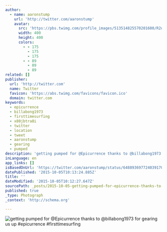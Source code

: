 ```yaml
---
author:
  - name: aaronstump
    url: 'http://twitter.com/aaronstump'
    avatar:
      src: 'https://pbs.twimg.com/profile_images/513514825570201600/R2us1Ukv_400x400.jpeg'
      width: 400
      height: 400
      colors:
        - - 175
          - 175
          - 175
        - - 89
          - 89
          - 89
related: []
publisher:
  url: 'http://twitter.com'
  name: Twitter
  favicon: 'https://abs.twimg.com/favicons/favicon.ico'
  domain: twitter.com
keywords:
  - epicurrence
  - billabong1973
  - firsttimesurfing
  - x80jbtra8i
  - twitter
  - location
  - tweet
  - aaronstump
  - gearing
  - pumped
description: 'getting pumped for @Epicurrence thanks to @billabong1973 for gearing us up #epicurrence #firsttimesurfing'
inLanguage: en
app_links: []
isBasedOnUrl: 'https://twitter.com/aaronstump/status/648893697724039170'
datePublished: '2015-10-05T10:13:24.885Z'
title: ''
dateModified: '2015-10-05T10:12:27.647Z'
sourcePath: _posts/2015-10-05-getting-pumped-for-epicurrence-thanks-to-billabong1973-for.md
published: true
_type: Photograph
_context: 'http://schema.org'

---
```

![getting pumped for &commat;Epicurrence thanks to &commat;billabong1973 for gearing us up &num;epicurrence &num;firsttimesurfing](https://pbs.twimg.com/media/CQFVYSdU8AAX7nV.png:large)